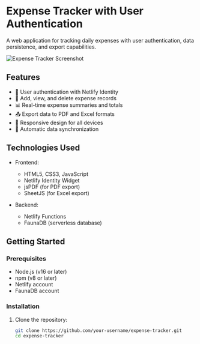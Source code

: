 # Expense Tracker with User Authentication

A web application for tracking daily expenses with user authentication, data persistence, and export capabilities.

![Expense Tracker Screenshot](https://via.placeholder.com/800x400?text=Expense+Tracker+Screenshot)

## Features

- 🔐 User authentication with Netlify Identity
- 📝 Add, view, and delete expense records
- 📊 Real-time expense summaries and totals
- 📤 Export data to PDF and Excel formats
- 📱 Responsive design for all devices
- 🔄 Automatic data synchronization

## Technologies Used

- Frontend:
  - HTML5, CSS3, JavaScript
  - Netlify Identity Widget
  - jsPDF (for PDF export)
  - SheetJS (for Excel export)

- Backend:
  - Netlify Functions
  - FaunaDB (serverless database)

## Getting Started

### Prerequisites

- Node.js (v16 or later)
- npm (v8 or later)
- Netlify account
- FaunaDB account

### Installation

1. Clone the repository:
   ```bash
   git clone https://github.com/your-username/expense-tracker.git
   cd expense-tracker
